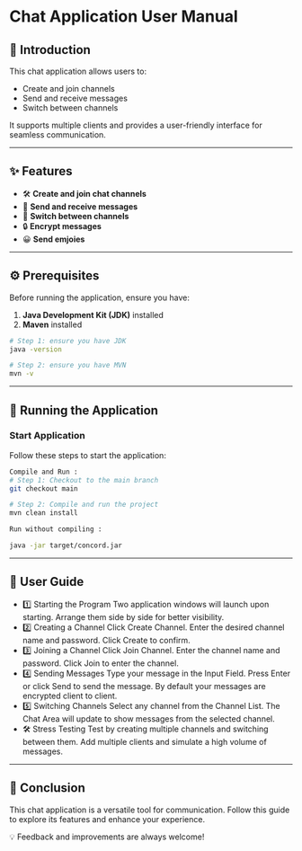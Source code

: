 # **Chat Application User Manual**

## **📘 Introduction**
This chat application allows users to:
- Create and join channels
- Send and receive messages
- Switch between channels

It supports multiple clients and provides a user-friendly interface for seamless communication.

---

## **✨ Features**
- 🛠️ **Create and join chat channels**
- 📩 **Send and receive messages**
- 🔄 **Switch between channels**
- 🔒 **Encrypt messages**
- 😀 **Send emjoies**

---

## **⚙️ Prerequisites**
Before running the application, ensure you have:
1. **Java Development Kit (JDK)** installed
2. **Maven** installed
```bash
# Step 1: ensure you have JDK
java -version

# Step 2: ensure you have MVN
mvn -v
```


---

## **🚀 Running the Application**

### **Start Application**
Follow these steps to start the application:

```bash
Compile and Run :
# Step 1: Checkout to the main branch
git checkout main

# Step 2: Compile and run the project
mvn clean install

Run without compiling :

java -jar target/concord.jar

``` 
---
## **📖 User Guide**


- 1️⃣ Starting the Program
  Two application windows will launch upon starting.
  Arrange them side by side for better visibility.
- 2️⃣ Creating a Channel
  Click Create Channel.
  Enter the desired channel name and password.
  Click Create to confirm.
- 3️⃣ Joining a Channel
  Click Join Channel.
  Enter the channel name and password.
  Click Join to enter the channel.
- 4️⃣ Sending Messages
  Type your message in the Input Field.
  Press Enter or click Send to send the message.
  By default your messages are encrypted client to client.
- 5️⃣ Switching Channels
  Select any channel from the Channel List.
  The Chat Area will update to show messages from the selected channel.
- 🛠️ Stress Testing
  Test by creating multiple channels and switching between them.
  Add multiple clients and simulate a high volume of messages.
---
## **🎯 Conclusion**


This chat application is a versatile tool for communication. Follow this guide to explore its features and enhance your experience.

💡 Feedback and improvements are always welcome!
